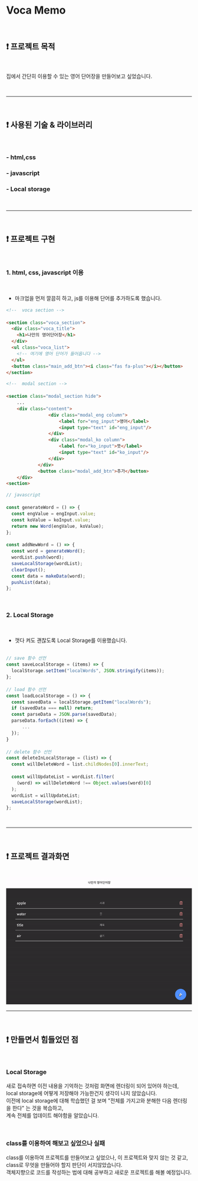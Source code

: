 # Voca Memo

<br>

## ❗️ 프로젝트 목적

<br>

집에서 간단히 이용할 수 있는 영어 단어장을 만들어보고 싶었습니다.

<br>

---

<br>

## ❗️ 사용된 기술 & 라이브러리

<br>

### - html,css

### - javascript

### - Local storage

<br>

---

<br>

## ❗️ 프로젝트 구현

<br>

### 1. html, css, javascript 이용

<br>

- 마크업을 먼저 깔끔히 하고, js를 이용해 단어를 추가하도록 했습니다.

```html
<!--  voca section -->

<section class="voca_section">
  <div class="voca_title">
    <h1>나만의 영어단어장</h1>
  </div>
  <ul class="voca_list">
    <!-- 여기에 영어 단어가 들어옵니다 -->
  </ul>
  <button class="main_add_btn"><i class="fas fa-plus"></i></button>
</section>
```

```html
<!--  modal section -->

<section class="modal_section hide">
    ...
    <div class="content">
                <div class="modal_eng column">
                    <label for="eng_input">영어</label>
                    <input type="text" id="eng_input"/>
                </div>
                <div class="modal_ko column">
                    <label for="ko_input">뜻</label>
                    <input type="text" id="ko_input"/>
                </div>
            </div>
            <button class="modal_add_btn">추가</button>
    </div>
<section>
```

```js
// javascript

const generateWord = () => {
  const engValue = engInput.value;
  const koValue = koInput.value;
  return new Word(engValue, koValue);
};

const addNewWord = () => {
  const word = generateWord();
  wordList.push(word);
  saveLocalStorage(wordList);
  clearInput();
  const data = makeData(word);
  pushList(data);
};
```

<br>

### 2. Local Storage

<br>

- 껏다 켜도 괜찮도록 Local Storage를 이용했습니다.

```js

// save 함수 선언
const saveLocalStorage = (items) => {
  localStorage.setItem("localWords", JSON.stringify(items));
};

// load 함수 선언
const loadLocalStorage = () => {
  const savedData = localStorage.getItem("localWords");
  if (savedData === null) return;
  const parseData = JSON.parse(savedData);
  parseData.forEach((item) => {
      ...
  });
}

// delete 함수 선언
const deleteInLocalStorage = (list) => {
  const willDeleteWord = list.childNodes[0].innerText;

  const willUpdateList = wordList.filter(
    (word) => willDeleteWord !== Object.values(word)[0]
  );
  wordList = willUpdateList;
  saveLocalStorage(wordList);
};

```

<br>

---

<br>

## ❗️ 프로젝트 결과화면

<br>

<img src="https://github.com/jellybrown/voca-memo/blob/master/voca-memo.gif" width="800">

<br>

---

<br>

## ❗️ 만들면서 힘들었던 점

<br>

### Local Storage

새로 접속하면 이전 내용을 기억하는 것처럼 화면에 렌더링이 되어 있어야 하는데, <br>
local storage에 어떻게 저장해야 가능한건지 생각이 나지 않았습니다. <br>
이전에 local storage에 대해 학습했던 걸 보며 "전체를 가지고와 분해한 다음 렌더링을 한다" 는 것을 복습하고, <br>
계속 전체를 업데이트 해야함을 알았습니다.

<br>

### class를 이용하여 해보고 싶었으나 실패

class를 이용하여 프로젝트를 만들어보고 싶었으나, 이 프로젝트와 맞지 않는 것 같고, class로 무엇을 만들어야 할지 판단이 서지않았습니다. <br>
객체지향으로 코드를 작성하는 법에 대해 공부하고 새로운 프로젝트를 해볼 예정입니다.

## <br>
